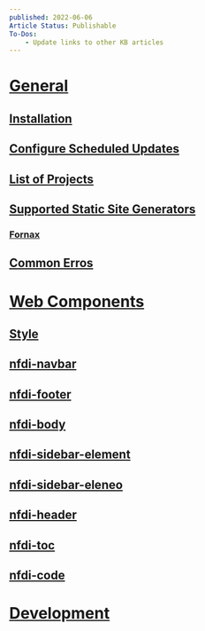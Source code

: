 ```yaml
---
published: 2022-06-06
Article Status: Publishable
To-Dos: 
    - Update links to other KB articles
---
```


# [General](/index.html)
## [Installation](/docs/Installation.html)
## [Configure Scheduled Updates](/docs/ScheduledUpdates.html)
## [List of Projects](/docs/ProjectList.html)
## [Supported Static Site Generators](/docs/SupportedStaticSiteGenerators.html)
### [Fornax](/docs/SupportedStaticSiteGenerators.html#fornax)
## [Common Erros](/docs/CommonErrors.html)

# [Web Components](/docs/WebComponents.html)
## [Style](/docs/WebComponents.html#style)
## [nfdi-navbar](/docs/WebComponents.html#nfdi-navbar)
## [nfdi-footer](/docs/WebComponents.html#nfdi-footer)
## [nfdi-body](/docs/WebComponents.html#nfdi-body)
## [nfdi-sidebar-element](/docs/WebComponents.html#nfdi-sidebar-element)
## [nfdi-sidebar-eleneo](/docs/WebComponents.html#nfdi-sidebar-eleneo)
## [nfdi-header](/docs/WebComponents.html#nfdi-header)
## [nfdi-toc](/docs/WebComponents.html#nfdi-toc)
## [nfdi-code](/docs/WebComponents.html#nfdi-code)

# [Development](/docs/Development.html)